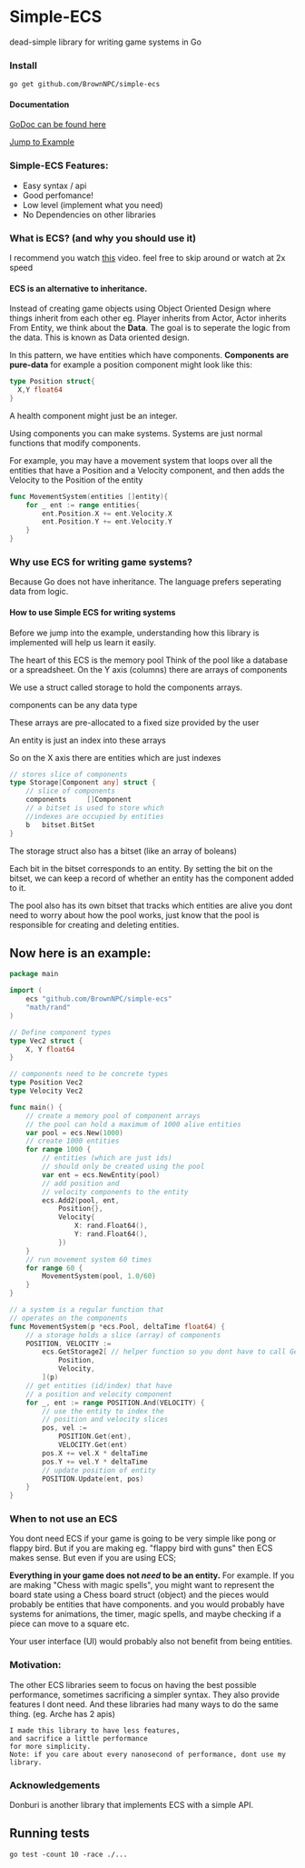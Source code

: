 # Simple-ECS
dead-simple library for writing
game systems in Go

### Install
```go get github.com/BrownNPC/simple-ecs```

#### Documentation
[GoDoc can be found here](https://pkg.go.dev/github.com/BrownNPC/simple-ecs#pkg-variables)

[Jump to Example](https://github.com/BrownNPC/simple-ecs?tab=readme-ov-file#now-here-is-an-example)

### Simple-ECS Features:
- Easy syntax / api
- Good perfomance!
- Low level (implement what you need)
- No Dependencies on other libraries


### What is ECS? (and why you should use it)
I recommend you watch [this](https://www.youtube.com/watch?v=JxI3Eu5DPwE)
video. feel free to skip around
or watch at 2x speed

#### ECS is an alternative to inheritance.


Instead of creating game objects using Object Oriented Design where
things inherit from each other eg.
Player inherits from Actor, Actor inherits From Entity,
we
think about the **Data**. The goal is to
seperate the logic from the data.
This is known as
Data oriented design.

In this pattern, we have entities
which have components.
**Components are pure-data**
for example a position component
might look like this:
```go
type Position struct{
  X,Y float64
}
```
A health component might
just be an integer.

Using components you can make systems.
Systems are just normal functions that
modify components.

For example, you may have a movement system
that loops over all the entities that
have a Position and a Velocity component,
and then
adds the Velocity to the Position of the entity

```go
func MovementSystem(entities []entity){
	for _ ent := range entities{
		ent.Position.X += ent.Velocity.X
		ent.Position.Y += ent.Velocity.Y
	}
}
```

### Why use ECS for writing game systems? 
  Because Go does not have inheritance.
  The language prefers seperating data from
  logic.
#### How to use Simple ECS for writing systems
Before we jump into the example, understanding how
this library is implemented will help us learn it easily.

The heart of this ECS is the memory pool
Think of the pool like a database or a spreadsheet.
On the Y axis (columns) there are arrays of components

We use a struct called storage to hold the components arrays.

components can be any data type

These arrays are pre-allocated to a fixed size provided by the user

An entity is just an index into these arrays

So on the X axis there are entities which are just indexes
```go
// stores slice of components
type Storage[Component any] struct {
	// slice of components
	components     []Component
	// a bitset is used to store which
	//indexes are occupied by entities
	b   bitset.BitSet
}
```
The storage struct also has a bitset (like an array of boleans)

Each bit in the bitset corresponds to an entity.
By setting the bit on the bitset, we can keep
a record of whether an entity has the component added to it.

The pool also has its own bitset that tracks which entities are alive
you dont need to worry about how the pool works, just know that the
pool is responsible for creating and deleting entities.

## Now here is an example:
```go
package main

import (
	ecs "github.com/BrownNPC/simple-ecs"
	"math/rand"
)

// Define component types
type Vec2 struct {
	X, Y float64
}

// components need to be concrete types
type Position Vec2
type Velocity Vec2

func main() {
	// create a memory pool of component arrays
	// the pool can hold a maximum of 1000 alive entities
	var pool = ecs.New(1000)
	// create 1000 entities
	for range 1000 {
		// entities (which are just ids)
		// should only be created using the pool
		var ent = ecs.NewEntity(pool)
		// add position and
		// velocity components to the entity
		ecs.Add2(pool, ent,
			Position{},
			Velocity{
				X: rand.Float64(),
				Y: rand.Float64(),
			})
	}
	// run movement system 60 times
	for range 60 {
		MovementSystem(pool, 1.0/60)
	}
}

// a system is a regular function that
// operates on the components
func MovementSystem(p *ecs.Pool, deltaTime float64) {
	// a storage holds a slice (array) of components
	POSITION, VELOCITY :=
		ecs.GetStorage2[ // helper function so you dont have to call GetStorage twice
			Position,
			Velocity,
		](p)
	// get entities (id/index) that have
	// a position and velocity component
	for _, ent := range POSITION.And(VELOCITY) {
		// use the entity to index the
		// position and velocity slices
		pos, vel :=
			POSITION.Get(ent),
			VELOCITY.Get(ent)
		pos.X += vel.X * deltaTime
		pos.Y += vel.Y * deltaTime
		// update position of entity
		POSITION.Update(ent, pos)
	}
}
```

### When to not use an ECS
You dont need ECS if your game is going to be very simple
like pong or flappy bird. But if you are making eg. "flappy bird with guns"
then ECS makes sense.
But even if you are using ECS;

**Everything in your game does not *need* to be an entity.**
For example. If you are making "Chess with magic spells",
you might want to represent the board state using a Chess board struct (object)
and the pieces would probably be entities that have components. and you would
probably have systems for animations, the timer, magic spells, and maybe
checking if a piece can move to a square etc.

Your user interface (UI) would probably also not benefit from being entities.

### Motivation:
  The other ECS libraries seem
  to focus on having the best
  possible performance,
  sometimes sacrificing a
  simpler syntax. They also provide features
  I dont need.
  And these libraries had
  many ways to do
  the same thing. (eg. Arche has 2 apis)

	I made this library to have less features,
	and sacrifice a little performance
	for more simplicity.
	Note: if you care about every nanosecond of performance, dont use my library.

### Acknowledgements
  Donburi is another library that
  implements ECS with a simple API.


## Running tests
`go test -count 10 -race ./...`
